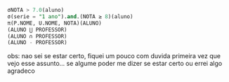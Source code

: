 ```sql
σNOTA > 7.0(aluno)
σ(serie = "1 ano").and.(NOTA ≥ 8)(aluno)
π(P.NOME, U.NOME, NOTA)(ALUNO)
(ALUNO ⋃ PROFESSOR)
(ALUNO ∩ PROFESSOR)
(ALUNO - PROFESSOR)
```
obs: nao sei se estar certo, fiquei um pouco com duvida primeira vez que vejo esse assunto... se algume poder me dizer se estar certo ou errei algo agradeco

